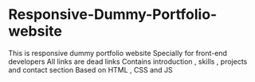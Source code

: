 # Responsive-Dummy-Portfolio-website
This is responsive dummy portfolio website
Specially for front-end developers
All links are dead links
Contains introduction , skills , projects and contact section
Based on HTML , CSS and JS
